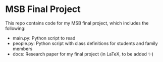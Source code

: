 # MSB Final Project
This repo contains code for my MSB final project, which includes the following:
- main.py: Python script to read 
- people.py: Python script with class definitions for students and family members
- docs: Research paper for my final project (in LaTeX, to be added ✨)
